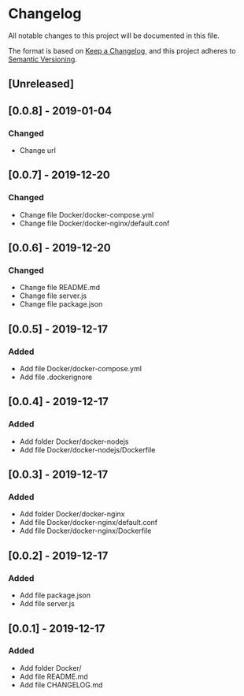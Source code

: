 # Changelog
All notable changes to this project will be documented in this file.

The format is based on [Keep a Changelog](https://keepachangelog.com/en/1.0.0/),
and this project adheres to [Semantic Versioning](https://semver.org/spec/v2.0.0.html).

## [Unreleased]

## [0.0.8] - 2019-01-04
### Changed
- Change url

## [0.0.7] - 2019-12-20
### Changed
- Change file Docker/docker-compose.yml
- Change file Docker/docker-nginx/default.conf

## [0.0.6] - 2019-12-20
### Changed
- Change file README.md
- Change file server.js
- Change file package.json

## [0.0.5] - 2019-12-17
### Added
- Add file Docker/docker-compose.yml
- Add file .dockerignore

## [0.0.4] - 2019-12-17
### Added
- Add folder Docker/docker-nodejs
- Add file Docker/docker-nodejs/Dockerfile

## [0.0.3] - 2019-12-17
### Added
- Add folder Docker/docker-nginx
- Add file Docker/docker-nginx/default.conf
- Add file Docker/docker-nginx/Dockerfile

## [0.0.2] - 2019-12-17
### Added
- Add file package.json
- Add file server.js

## [0.0.1] - 2019-12-17
### Added
- Add folder Docker/
- Add file README.md
- Add file CHANGELOG.md
